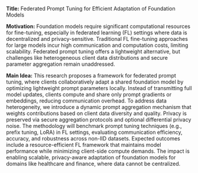 **Title:** Federated Prompt Tuning for Efficient Adaptation of Foundation Models  

**Motivation:** Foundation models require significant computational resources for fine-tuning, especially in federated learning (FL) settings where data is decentralized and privacy-sensitive. Traditional FL fine-tuning approaches for large models incur high communication and computation costs, limiting scalability. Federated prompt tuning offers a lightweight alternative, but challenges like heterogeneous client data distributions and secure parameter aggregation remain unaddressed.  

**Main Idea:** This research proposes a framework for federated prompt tuning, where clients collaboratively adapt a shared foundation model by optimizing lightweight prompt parameters locally. Instead of transmitting full model updates, clients compute and share only prompt gradients or embeddings, reducing communication overhead. To address data heterogeneity, we introduce a dynamic prompt aggregation mechanism that weights contributions based on client data diversity and quality. Privacy is preserved via secure aggregation protocols and optional differential privacy noise. The methodology will benchmark prompt tuning techniques (e.g., prefix tuning, LoRA) in FL settings, evaluating communication efficiency, accuracy, and robustness across non-IID datasets. Expected outcomes include a resource-efficient FL framework that maintains model performance while minimizing client-side compute demands. The impact is enabling scalable, privacy-aware adaptation of foundation models for domains like healthcare and finance, where data cannot be centralized.